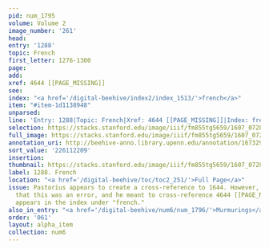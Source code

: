 ```yaml
---
pid: num_1795
volume: Volume 2
image_number: '261'
head:
entry: '1288'
topic: French
first_letter: 1276-1300
page:
add:
xref: 4644 [[PAGE_MISSING]]
see:
index: "<a href='/digital-beehive/index2/index_1513/'>french</a>"
item: "#item-1d1138948"
unparsed:
line: 'Entry: 1288|Topic: French|Xref: 4644 [[PAGE_MISSING]]|Index: french|#item-1d1138948'
selection: https://stacks.stanford.edu/image/iiif/fm855tg5659/1607_0728/401,2209,2869,947/full/0/default.jpg
full_image: https://stacks.stanford.edu/image/iiif/fm855tg5659/1607_0728/full/full/0/default.jpg
annotation_uri: http://beehive-anno.library.upenn.edu/annotation/1673294412500
sort_value: '226112209'
insertion:
thumbnail: https://stacks.stanford.edu/image/iiif/fm855tg5659/1607_0728/401,2209,600,180/250,/0/default.jpg
label: 1288. French
location: "<a href='/digital-beehive/toc/toc2_251/'>Full Page</a>"
issue: Pastorius appears to create a cross-reference to 1644. However, it is likely
  that this was an error, and he meant to cross-reference 4644 [[PAGE_MISSING]], which
  appears in the index under "french."
also_in_entry: "<a href='/digital-beehive/num6/num_1796/'>Murmurings</a>"
order: '061'
layout: alpha_item
collection: num6
---
```

